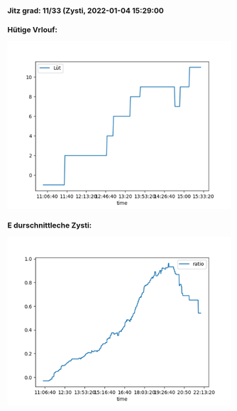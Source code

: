 ### Jitz grad: 11/33 (Zysti, 2022-01-04 15:29:00

### Hütige Vrlouf:
![Graph](Today.png)

### E durschnittleche Zysti:
![Graph](Zysti.png)